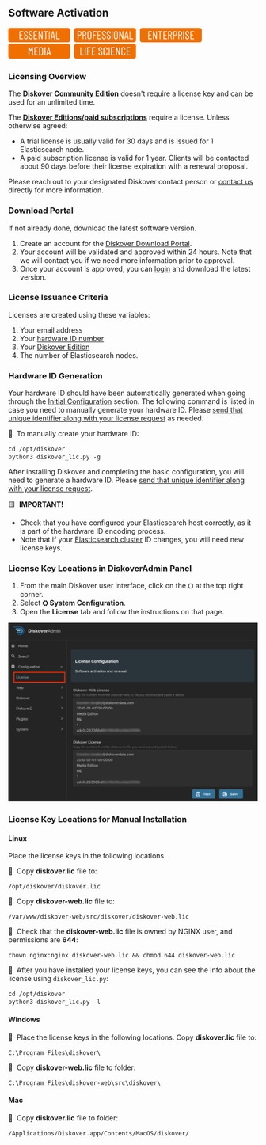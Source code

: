 <p id="software_activation"></p>

## Software Activation
<img src="images/button_edition_essential.png" width="125">&nbsp;&nbsp;<img src="images/button_edition_professional.png" width="125">&nbsp;&nbsp;<img src="images/button_edition_enterprise.png" width="125">&nbsp;&nbsp;<img src="images/button_edition_media.png" width="125">&nbsp;&nbsp;<img src="images/button_edition_life_science.png" width="125">

### Licensing Overview

The [**Diskover Community Edition**](https://diskoverdata.com/solutions/) doesn't require a license key and can be used for an unlimited time. 

The [**Diskover Editions/paid subscriptions**](https://diskoverdata.com/solutions/) require a license. Unless otherwise agreed:
- A trial license is usually valid for 30 days and is issued for 1 Elasticsearch node.
- A paid subscription license is valid for 1 year. Clients will be contacted about 90 days before their license expiration with a renewal proposal.

Please reach out to your designated Diskover contact person or [contact us](mailto:info@diskoverdata.com) directly for more information.

### Download Portal

If not already done, download the latest software version.

1. Create an account for the [Diskover Download Portal](https://download.diskoverdata.com/register.php).
2. Your account will be validated and approved within 24 hours. Note that we will contact you if we need more information prior to approval.
3. Once your account is approved, you can [login](https://download.diskoverdata.com/) and download the latest version.

### License Issuance Criteria

Licenses are created using these variables:
1. Your email address
2. Your [hardware ID number](https://docs.diskoverdata.com/diskover_installation_guide_ova/#generating-a-hardware-id)
3. Your [Diskover Edition](https://www.diskoverdata.com/solutions/)
4. The number of Elasticsearch nodes.

<p id="hd_id"></p>

### Hardware ID Generation

Your hardware ID should have been automatically generated when going through the [Initial Configuration]() section. The following command is listed in case you need to manually generate your hardware ID. Please [send that unique identifier along with your license request](mailto:info@diskoverdata.com) as needed.

🔴 &nbsp;To manually create your hardware ID:
```
cd /opt/diskover
python3 diskover_lic.py -g
```

After installing Diskover and completing the basic configuration, you will need to generate a hardware ID. Please [send that unique identifier along with your license request](mailto:info@diskoverdata.com).

🟨 &nbsp;**IMPORTANT!**

- Check that you have configured your Elasticsearch host correctly, as it is part of the hardware ID encoding process.
- Note that if your [Elasticsearch cluster]((https://docs.diskoverdata.com/diskover_installation_guide/#elasticsearch-requirements)) ID changes, you will need new license keys.

<p id="license_location"></p>

### License Key Locations in DiskoverAdmin Panel

1. From the main Diskover user interface, click on the ⛭ at the top right corner.
2. Select **⛭ System Configuration**.
3. Open the **License** tab and follow the instructions on that page.

<img src="images/diskoveradmin_license.png" width="">

### License Key Locations for Manual Installation

#### Linux

Place the license keys in the following locations. 

🔴 &nbsp;Copy **diskover.lic** file to:
```
/opt/diskover/diskover.lic
```

🔴 &nbsp;Copy **diskover-web.lic** file to:
```
/var/www/diskover-web/src/diskover/diskover-web.lic
```

🔴 &nbsp;Check that the **diskover-web.lic** file is owned by NGINX user, and permissions are **644**:
```
chown nginx:nginx diskover-web.lic && chmod 644 diskover-web.lic
```

🔴 &nbsp;After you have installed your license keys, you can see the info about the license using `diskover_lic.py`:
```
cd /opt/diskover
python3 diskover_lic.py -l
```

#### Windows

🔴 &nbsp;Place the license keys in the following locations. Copy **diskover.lic** file to:
```
C:\Program Files\diskover\
```

🔴 &nbsp;Copy **diskover-web.lic** file to folder:
```
C:\Program Files\diskover-web\src\diskover\
```
#### Mac

🔴 &nbsp;Copy **diskover.lic** file to folder:
```
/Applications/Diskover.app/Contents/MacOS/diskover/
```
